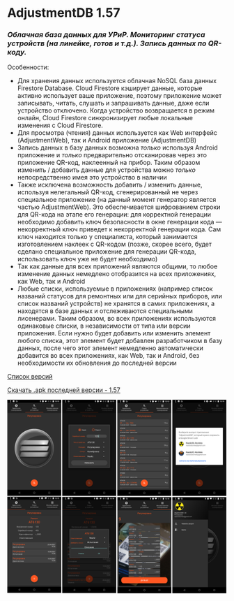 # AdjustmentDB 1.57
### <i>Облачная база данных для УРиР. Мониторинг статуса устройств (на линейке, готов и т.д.). Запись данных по QR-коду.</i> 

Особенности:
- Для хранения данных используется облачная NoSQL база данных Firestore Database. Cloud Firestore кэширует данные, которые активно использует ваше приложение, поэтому приложение может записывать, читать, слушать и запрашивать данные, даже если устройство отключено. Когда устройство возвращается в режим онлайн, Cloud Firestore синхронизирует любые локальные изменения с Cloud Firestore. 
- Для просмотра (чтения) данных используется как Web интерфейс (AdjustmentWeb), так и Android приложение (AdjustmentDB) 
- Запись данных в базу данных возможна <i>только</i> используя Android приложение и <i>только</i> предварительно отсканировав через это приложение QR-код, наклеенный на прибор. Таким образом изменить / добавить данные для устройства можно <i>только</i> непосредственно имея это устройство в наличии  
- Также исключена возможность добавить / изменить данные, используя нелегальный QR-код, сгенерированный не через специальное приложение (на данный момент генератор является частью AdjustmentWeb). Это обеспечивается шифрованием строки для QR-кода на этапе его генерации: для корректной генерации необходимо добавить ключ безопасности в окне генерации кода — некорректный ключ приведет к некорректной генерации кода. Сам ключ находится только у специалиста, который занимается изготовлением наклеек с QR-кодом (позже, скорее всего, будет сделано специальное приложение для генерации QR-кода, использовать ключ уже не будет необходимо)     
- Так как данные для всех приложений являются общими, то любое изменение данных немедлено отобразится на всех приложениях, как Web, так и Android   
- Любые списки, используемые в приложениях (например список названий статусов для ремонтных или для серийных приборов, или список названий устройств) не хранятся в самих приложениях, а находятся в базе данных и отслеживаются специальными лисенерами. Таким образом, во всех приложениях используются одинаковые списки, в независимости от типа или версии приложения. Если нужно будет добавить или изменить элемент любого списка, этот элемент будет добавлен разработчиком в базу данных, после чего этот элемент немедленно автоматически добавится во всех приложениях, как Web, так и Android, без необходимости их обновления до последней версии  
    

[Список версий](./VERSION.md)

[Скачать .apk последней версии - 1.57](./AdjustmentDB-v1.57.apk)


![alt tag](fon3.png)
